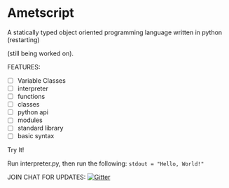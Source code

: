 # Ametscript
A statically typed object oriented programming language written in python (restarting)

(still being worked on).

FEATURES:
- [ ] Variable Classes
- [ ] interpreter
- [ ] functions
- [ ] classes 
- [ ] python api
- [ ] modules
- [ ] standard library
- [ ] basic syntax

Try It!

Run interpreter.py, then run the following:
```stdout = "Hello, World!"```

JOIN CHAT FOR UPDATES: [![Gitter](https://badges.gitter.im/Ametscript/community.svg)](https://gitter.im/Ametscript/community?utm_source=badge&utm_medium=badge&utm_campaign=pr-badge)

